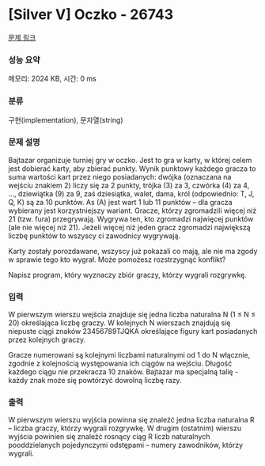 # [Silver V] Oczko - 26743 

[문제 링크](https://www.acmicpc.net/problem/26743) 

### 성능 요약

메모리: 2024 KB, 시간: 0 ms

### 분류

구현(implementation), 문자열(string)

### 문제 설명

<p>Bajtazar organizuje turniej gry w oczko. Jest to gra w karty, w której celem jest dobierać karty, aby zbierać punkty. Wynik punktowy każdego gracza to suma wartości kart przez niego posiadanych: dwójka (oznaczana na wejściu znakiem 2) liczy się za 2 punkty, trójka (3) za 3, czwórka (4) za 4, ..., dziewiątka (9) za 9, zaś dziesiątka, walet, dama, król (odpowiednio: T, J, Q, K) są za 10 punktów. As (A) jest wart 1 lub 11 punktów – dla gracza wybierany jest korzystniejszy wariant. Gracze, którzy zgromadzili więcej niż 21 (tzw. fura) przegrywają. Wygrywa ten, kto zgromadzi najwięcej punktów (ale nie więcej niż 21). Jeżeli więcej niż jeden gracz zgromadzi największą liczbę punktów to wszyscy ci zawodnicy wygrywają.</p>

<p>Karty zostały porozdawane, wszyscy już pokazali co mają, ale nie ma zgody w sprawie tego kto wygrał. Może pomożesz rozstrzygnąć konflikt?</p>

<p>Napisz program, który wyznaczy zbiór graczy, którzy wygrali rozgrywkę.</p>

### 입력 

 <p>W pierwszym wierszu wejścia znajduje się jedna liczba naturalna N (1 ≤ N ≤ 20) określająca liczbę graczy. W kolejnych N wierszach znajdują się niepuste ciągi znaków 23456789TJQKA określające figury kart posiadanych przez kolejnych graczy.</p>

<p>Gracze numerowani są kolejnymi liczbami naturalnymi od 1 do N włącznie, zgodnie z kolejnością występowania ich ciągów na wejściu. Długość każdego ciągu nie przekracza 10 znaków. Bajtazar ma specjalną talię - każdy znak może się powtórzyć dowolną liczbę razy.</p>

### 출력 

 <p>W pierwszym wierszu wyjścia powinna się znaleźć jedna liczba naturalna R – liczba graczy, którzy wygrali rozgrywkę. W drugim (ostatnim) wierszu wyjścia powinien się znaleźć rosnący ciąg R liczb naturalnych pooddzielanych pojedynczymi odstępami – numery zawodników, którzy wygrali.</p>

